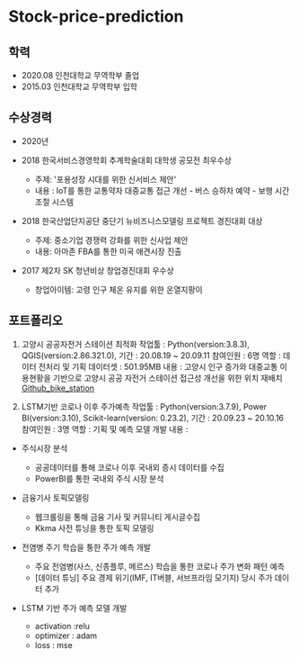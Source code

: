 # Stock-price-prediction

## 학력
- 2020.08 인천대학교 무역학부 졸업
- 2015.03 인천대학교 무역학부 입학

## 수상경력
- 2020년 
- 2018 한국서비스경영학회 추계학술대회 대학생 공모전 최우수상
  - 주제: '포용성장 시대를 위한 신서비스 제안'
  - 내용 : IoT를 통한 교통약자 대중교통 접근 개선
        - 버스 승하차 예약 
        - 보행 시간 조절 시스템
        
- 2018 한국산업단지공단 중단기 뉴비즈니스모델링 프로젝트 경진대회 대상
  - 주제: 중소기업 경쟁력 강화를 위한 신사업 제안
  - 내용: 아마존 FBA를 통한 미국 애견시장 진출
  
- 2017 제2차 SK 청년비상 창업경진대회 우수상
  - 창업아이템: 고령 인구 체온 유지를 위한 온열지팡이
  
## 포트폴리오
1. 고양시 공공자전거 스테이션 최적화
작업툴 : Python(version:3.8.3), QGIS(version:2.86.321.0), 
기간 : 20.08.19 ~ 20.09.11
참여인원 : 6명
역할 : 데이터 전처리 및 기획
데이터셋 : 501.95MB
내용 : 고양시 인구 증가와 대중교통 이용현황을 기반으로 고양시 공공 자전거 스테이션 접근성 개선을 위한 위치 재배치
[Github_bike_station](https://github.com/KIM-CHAEYOUNG/PROJECT_bike_station)

2. LSTM기반 코로나 이후 주가예측
작업툴 : Python(version:3.7.9), Power BI(version:3.10), Scikit-learn(version: 0.23.2), 
기간 : 20.09.23 ~ 20.10.16
참여인원 : 3명
역할 : 기획 및 예측 모델 개발
내용 : 
  - 주식시장 분석
    - 공공데이터를 통해 코로나 이후 국내외 증시 데이터를 수집
    - PowerBI를 통한 국내외 주식 시장 분석
  - 금융기사 토픽모델링
    - 웹크롤링을 통해 금융 기사 및 커뮤니티 게시글수집
    - Kkma 사전 튜닝을 통한 토픽 모델링
  - 전염병 주기 학습을 퉁한 주가 예측 개발
    - 주요 전염병(사스, 신종플루, 메르스) 학습을 통한 코로나 주가 변화 패턴 예측
    - [데이터 튜닝] 주요 경제 위기(IMF, IT버블, 서브프라임 모기지) 당시 주가 데이터 추가 

  - LSTM 기반 주가 예측 모델 개발
    - activation :relu
    - optimizer : adam
    - loss : mse
